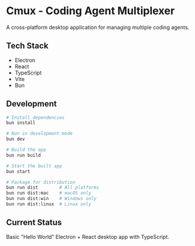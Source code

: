 # Cmux - Coding Agent Multiplexer

A cross-platform desktop application for managing multiple coding agents.

## Tech Stack

- Electron
- React
- TypeScript
- Vite
- Bun

## Development

```bash
# Install dependencies
bun install

# Run in development mode
bun dev

# Build the app
bun run build

# Start the built app
bun start

# Package for distribution
bun run dist        # All platforms
bun run dist:mac    # macOS only
bun run dist:win    # Windows only
bun run dist:linux  # Linux only
```

## Current Status

Basic "Hello World" Electron + React desktop app with TypeScript.
